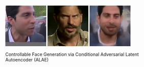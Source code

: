 ![alt-text-1](demo/source.png "Source image") ![alt-text-2](demo/target.gif "Target video") ![alt-text-3](demo/result.gif "Result")

Controllable Face Generation via Conditional Adversarial Latent Autoencoder (ALAE)
